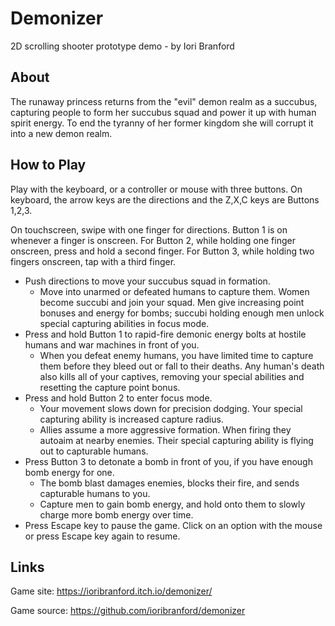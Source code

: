 # Demonizer

2D scrolling shooter prototype demo - by Iori Branford

## About

The runaway princess returns from the "evil" demon realm as a succubus, capturing people to form her succubus squad and power it up with human spirit energy. To end the tyranny of her former kingdom she will corrupt it into a new demon realm.

## How to Play

Play with the keyboard, or a controller or mouse with three buttons. On keyboard, the arrow keys are the directions and the Z,X,C keys are Buttons 1,2,3.

On touchscreen, swipe with one finger for directions. Button 1 is on whenever a finger is onscreen. For Button 2, while holding one finger onscreen, press and hold a second finger. For Button 3, while holding two fingers onscreen, tap with a third finger.

- Push directions to move your succubus squad in formation.
	- Move into unarmed or defeated humans to capture them. Women become succubi and join your squad. Men give increasing point bonuses and energy for bombs; succubi holding enough men unlock special capturing abilities in focus mode.
- Press and hold Button 1 to rapid-fire demonic energy bolts at hostile humans and war machines in front of you.
	- When you defeat enemy humans, you have limited time to capture them before they bleed out or fall to their deaths. Any human's death also kills all of your captives, removing your special abilities and resetting the capture point bonus.
- Press and hold Button 2 to enter focus mode.
	- Your movement slows down for precision dodging. Your special capturing ability is increased capture radius.
	- Allies assume a more aggressive formation. When firing they autoaim at nearby enemies. Their special capturing ability is flying out to capturable humans.
- Press Button 3 to detonate a bomb in front of you, if you have enough bomb energy for one.
	- The bomb blast damages enemies, blocks their fire, and sends capturable humans to you.
	- Capture men to gain bomb energy, and hold onto them to slowly charge more bomb energy over time.
- Press Escape key to pause the game. Click on an option with the mouse or press Escape key again to resume.

## Links

Game site: https://ioribranford.itch.io/demonizer/

Game source: https://github.com/ioribranford/demonizer
